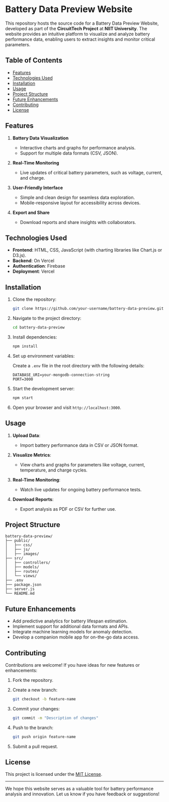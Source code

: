 # Battery Data Preview Website

This repository hosts the source code for a Battery Data Preview Website, developed as part of the **CircuitTech Project** at **NIIT University**. The website provides an intuitive platform to visualize and analyze battery performance data, enabling users to extract insights and monitor critical parameters.

## Table of Contents

- [Features](#features)
- [Technologies Used](#technologies-used)
- [Installation](#installation)
- [Usage](#usage)
- [Project Structure](#project-structure)
- [Future Enhancements](#future-enhancements)
- [Contributing](#contributing)
- [License](#license)

## Features

1. **Battery Data Visualization**
   - Interactive charts and graphs for performance analysis.
   - Support for multiple data formats (CSV, JSON).

2. **Real-Time Monitoring**
   - Live updates of critical battery parameters, such as voltage, current, and charge.

3. **User-Friendly Interface**
   - Simple and clean design for seamless data exploration.
   - Mobile-responsive layout for accessibility across devices.

4. **Export and Share**
   - Download reports and share insights with collaborators.

## Technologies Used

- **Frontend**: HTML, CSS, JavaScript (with charting libraries like Chart.js or D3.js).
- **Backend**: On Vercel
- **Authentication**: Firebase
- **Deployment**: Vercel

## Installation

1. Clone the repository:

   ```bash
   git clone https://github.com/your-username/battery-data-preview.git
   ```

2. Navigate to the project directory:

   ```bash
   cd battery-data-preview
   ```

3. Install dependencies:

   ```bash
   npm install
   ```

4. Set up environment variables:

   Create a `.env` file in the root directory with the following details:

   ```
   DATABASE_URI=your-mongodb-connection-string
   PORT=3000
   ```

5. Start the development server:

   ```bash
   npm start
   ```

6. Open your browser and visit `http://localhost:3000`.

## Usage

1. **Upload Data**:
   - Import battery performance data in CSV or JSON format.

2. **Visualize Metrics**:
   - View charts and graphs for parameters like voltage, current, temperature, and charge cycles.

3. **Real-Time Monitoring**:
   - Watch live updates for ongoing battery performance tests.

4. **Download Reports**:
   - Export analysis as PDF or CSV for further use.

## Project Structure

```
battery-data-preview/
├── public/
│   ├── css/
│   ├── js/
│   ├── images/
├── src/
│   ├── controllers/
│   ├── models/
│   ├── routes/
│   └── views/
├── .env
├── package.json
├── server.js
└── README.md
```

## Future Enhancements

- Add predictive analytics for battery lifespan estimation.
- Implement support for additional data formats and APIs.
- Integrate machine learning models for anomaly detection.
- Develop a companion mobile app for on-the-go data access.

## Contributing

Contributions are welcome! If you have ideas for new features or enhancements:

1. Fork the repository.
2. Create a new branch:

   ```bash
   git checkout -b feature-name
   ```

3. Commit your changes:

   ```bash
   git commit -m "Description of changes"
   ```

4. Push to the branch:

   ```bash
   git push origin feature-name
   ```

5. Submit a pull request.

## License

This project is licensed under the [MIT License](LICENSE).

---

We hope this website serves as a valuable tool for battery performance analysis and innovation. Let us know if you have feedback or suggestions!

